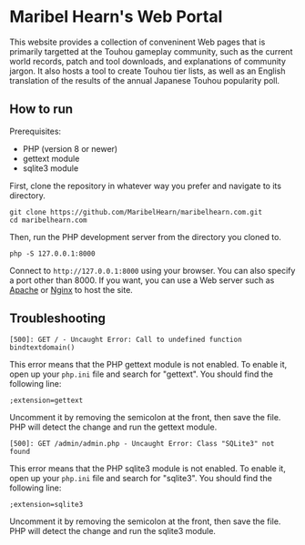 # Maribel Hearn's Web Portal
This website provides a collection of conveninent Web pages that is primarily targetted at the Touhou gameplay community, such as the current world records, patch and tool downloads, and explanations of community jargon.
It also hosts a tool to create Touhou tier lists, as well as an English translation of the results of the annual Japanese Touhou popularity poll.

## How to run
Prerequisites:
* PHP (version 8 or newer)
* gettext module
* sqlite3 module

First, clone the repository in whatever way you prefer and navigate to its directory.
```
git clone https://github.com/MaribelHearn/maribelhearn.com.git
cd maribelhearn.com
```
Then, run the PHP development server from the directory you cloned to.
```
php -S 127.0.0.1:8000
```
Connect to `http://127.0.0.1:8000` using your browser. You can also specify a port other than 8000.
If you want, you can use a Web server such as [Apache](https://apache.org/) or [Nginx](https://nginx.org/) to host the site.

## Troubleshooting
```
[500]: GET / - Uncaught Error: Call to undefined function bindtextdomain()
```
This error means that the PHP gettext module is not enabled. To enable it, open up your `php.ini` file and search for "gettext". You should find the following line:
```
;extension=gettext
```
Uncomment it by removing the semicolon at the front, then save the file. PHP will detect the change and run the gettext module.
```
[500]: GET /admin/admin.php - Uncaught Error: Class "SQLite3" not found 
```
This error means that the PHP sqlite3 module is not enabled. To enable it, open up your `php.ini` file and search for "sqlite3". You should find the following line:
```
;extension=sqlite3
```
Uncomment it by removing the semicolon at the front, then save the file. PHP will detect the change and run the sqlite3 module.
